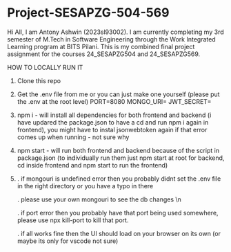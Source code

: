 # Project-SESAPZG-504-569
Hi All,  I am Antony Ashwin (2023sl93002). I am currently completing my 3rd semester of M.Tech in Software Engineering through the Work Integrated Learning program at BITS Pilani. This is my combined final project assignment for the courses 24_SESAPZG504 and 24_SESAPZG569.


HOW TO LOCALLY RUN IT 

1. Clone this repo 
2. Get the .env file from me or you can just make one yourself (please put the .env at the root level)
    PORT=8080
    MONGO_URI= <mongodb uri to connect to the cluster>
    JWT_SECRET= <your jwt secret key>
3. npm i - will install all dependencies for both frontend and backend (i have updared the package.json to have a cd and run npm i again in frontend), you might have to instal jsonwebtoken again if that error comes up when running - not sure why
4. npm start - will run both frontend and backend because of the script in package.json (to individually run them just npm start at root for backend, cd inside frontend and npm start to run the frontend)
5. 
   . if mongouri is undefined error then you probably didnt set the .env file in the right directory or you have a typo in there
   
   . please use your own mongouri to see the db changes \n
   
   . if port error then you probably have that port being used somewhere, please use npx kill-port <port-number> to kill that port.
   
   . if all works fine then the UI should load on your browser on its own (or maybe its only for vscode not sure)




